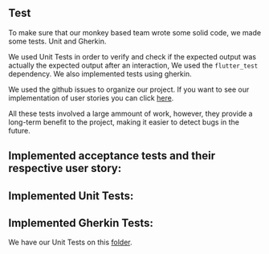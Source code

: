 ## Test

To make sure that our monkey based team wrote some solid code, we made some tests. Unit and Gherkin.

We used Unit Tests in order to verify and check if the expected output was actually the expected output after an interaction, We used the `flutter_test` dependency.
We also implemented tests using gherkin.

We used the github issues to organize our project. If you want to see our implementation of user stories you can click [here]([open-cx-t2gis%3Aclosed](https://github.com/LEIC-ES-2021-22/2LEIC15T2/issues?q=is%3Aissue+is%3Aopen+label%3A%22user+story%22)).

All these tests involved a large ammount of work, however, they provide a long-term benefit to the project, making it easier to detect bugs in the future.

Implemented acceptance tests and their respective user story:
  - 


Implemented Unit Tests:
  - 


Implemented Gherkin Tests:
 - 

We have our Unit Tests on this [folder]().

